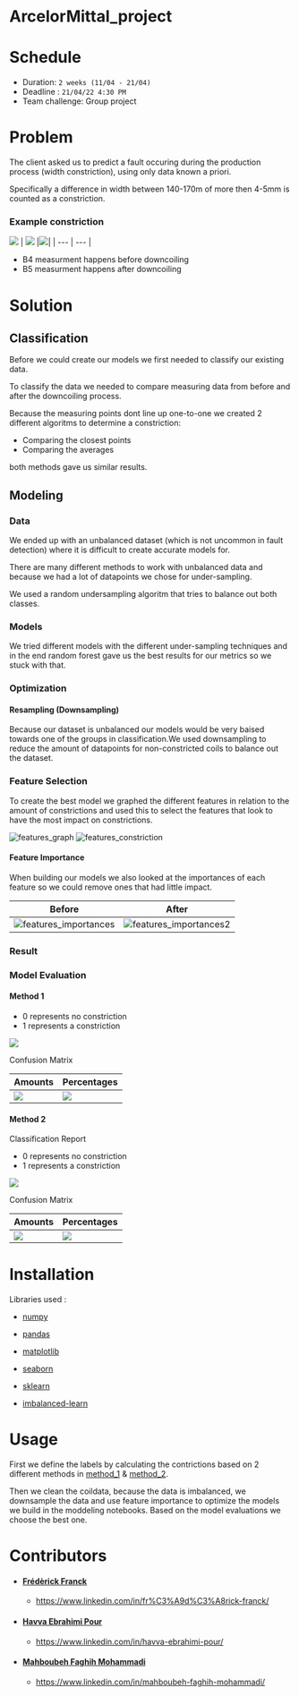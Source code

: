 # ArcelorMittal_project

# Schedule

- Duration: `2 weeks (11/04 - 21/04)`
- Deadline : `21/04/22 4:30 PM`
- Team challenge: Group project

# Problem 

The client asked us to predict a fault occuring during the production process (width constriction), using only data known a priori.

Specifically a difference in width between 140-170m of more then 4-5mm is counted as a constriction.

### Example constriction

![](images/legend.png)
| ![](images/Constriction.png) |![](images/Constriction_zoom.png)|
| --- | --- |

- B4 measurment happens before downcoiling
- B5 measurment happens after downcoiling


# Solution

## Classification

Before we could create our models we first needed to classify our existing data.

To classify the data we needed to compare measuring data from before and after the downcoiling process.

Because the measuring points dont line up one-to-one we created 2 different algoritms to determine a constriction:

 - Comparing the closest points
 - Comparing the averages

both methods gave us similar results.


## Modeling

### Data

We ended up with an unbalanced dataset (which is not uncommon in fault detection) where it is difficult to create accurate models for.

There are many different methods to work with unbalanced data and because we had a lot of datapoints we chose for under-sampling.

We used a random undersampling algoritm that tries to balance out both classes.


### Models

We tried different models with the different under-sampling techniques and in the end random forest gave us the best results for our metrics so we stuck with that.

### Optimization

#### Resampling (**Downsampling**)

Because our dataset is unbalanced our models would be very baised towards one of the groups in classification.We used downsampling to reduce the amount of datapoints for non-constricted coils to balance out the dataset.


### Feature Selection

To create the best model we graphed the different features in relation to the amount of constrictions and used this to select the features that look to have the most impact on constrictions.

![features_graph](/images/features_graph.png)
![features_constriction](/images/Features_constriction.png)

#### Feature Importance

When building our models we also looked at the importances of each feature so we could remove ones that had little impact.


| Before | After |
| --- | --- |
| ![features_importances](/images/feature_importance.png) | ![features_importances2](/images/feature_importance_2.png) |

### Result

### Model Evaluation

#### Method 1

- 0 represents no constriction
- 1 represents a constriction

![](images/class_report_M1.png)

Confusion Matrix

| Amounts | Percentages |
| --- | --- |
| ![](images/cf_matrix_M1.png) | ![](images/cf_matrix_perc_M1.png) |


#### Method 2

Classification Report

- 0 represents no constriction
- 1 represents a constriction

![](images/class_report_M2.png)

Confusion Matrix

| Amounts | Percentages |
| --- | --- |
| ![](images/cf_matrix_M2.png) | ![](images/cf_matrix_perc_M2.png) |

# Installation

Libraries used :


- [numpy](https://numpy.org/)

- [pandas](https://pandas.pydata.org/)

- [matplotlib](https://matplotlib.org/)

- [seaborn](https://seaborn.pydata.org/)

- [sklearn](https://scikit-learn.org/stable/install.html)

- [imbalanced-learn](https://imbalanced-learn.org/stable/index.html)


# Usage

First we define the labels by calculating the contrictions based on 2 different methods in [method_1](/notebooks/CalculateConstrictions_1.ipynb) & [method_2](/notebooks/CalculateConstrictions_2.ipynb).

Then we clean the coildata, because the data is imbalanced, we downsample the data and use feature importance to optimize the models we build in the moddeling notebooks. Based on the model evaluations we choose the best one.



# Contributors

- #### [Frédèrick Franck](https://github.com/FrederickFranck)
    - https://www.linkedin.com/in/fr%C3%A9d%C3%A8rick-franck/
- #### [Havva Ebrahimi Pour](https://github.com/HavvaEb)
    - https://www.linkedin.com/in/havva-ebrahimi-pour/
- #### [Mahboubeh Faghih Mohammadi](https://github.com/mahboubehfaghih)
    - https://www.linkedin.com/in/mahboubeh-faghih-mohammadi/
